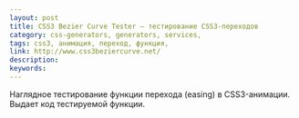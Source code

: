 ```yaml
---
layout: post
title: CSS3 Bezier Curve Tester — тестирование CSS3-переходов
category: css-generators, generators, services, 
tags: css3, анимация, переход, функция, 
link: http://www.css3beziercurve.net/
description: 
keywords: 
---
```


<p>Наглядное тестирование функции перехода (easing) в CSS3-анимации. Выдает код тестируемой функции.</p>

